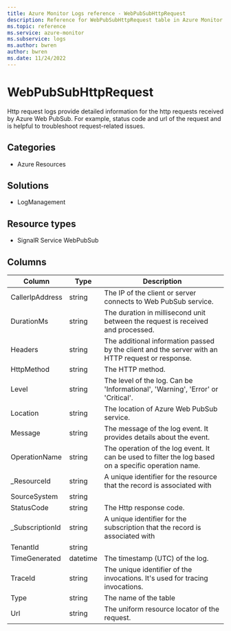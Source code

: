 ```yaml
---
title: Azure Monitor Logs reference - WebPubSubHttpRequest
description: Reference for WebPubSubHttpRequest table in Azure Monitor Logs.
ms.topic: reference
ms.service: azure-monitor
ms.subservice: logs
ms.author: bwren
author: bwren
ms.date: 11/24/2022
---
```


# WebPubSubHttpRequest

 Http request logs provide detailed information for the http requests received by Azure Web PubSub. For example, status code and url of the request and is helpful to troubleshoot request-related issues.

## Categories

- Azure Resources
## Solutions

- LogManagement
## Resource types

- SignalR Service WebPubSub




## Columns

| Column | Type | Description |
| --- | --- | --- |
| CallerIpAddress | string | The IP of the client or server connects to Web PubSub service. |
| DurationMs | string | The duration in millisecond unit between the request is received and processed. |
| Headers | string | The additional information passed by the client and the server with an HTTP request or response. |
| HttpMethod | string | The HTTP method. |
| Level | string | The level of the log. Can be 'Informational', 'Warning', 'Error' or 'Critical'. |
| Location | string | The location of Azure Web PubSub service. |
| Message | string | The message of the log event. It provides details about the event. |
| OperationName | string | The operation of the log event. It can be used to filter the log based on a specific operation name. |
| _ResourceId | string | A unique identifier for the resource that the record is associated with |
| SourceSystem | string |  |
| StatusCode | string | The Http response code. |
| _SubscriptionId | string | A unique identifier for the subscription that the record is associated with |
| TenantId | string |  |
| TimeGenerated | datetime | The timestamp (UTC) of the log. |
| TraceId | string | The unique identifier of the invocations. It's used for tracing invocations. |
| Type | string | The name of the table |
| Url | string | The uniform resource locator of the request. |
